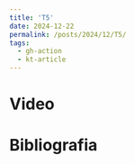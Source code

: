 ```yaml
---
title: 'T5'
date: 2024-12-22
permalink: /posts/2024/12/T5/
tags:
  - gh-action
  - kt-article
---
```


# Video


# Bibliografia

